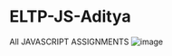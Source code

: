 # ELTP-JS-Aditya
All JAVASCRIPT ASSIGNMENTS
![image](https://github.com/adityazanzane-coditas/JavaScript-Assignments/assets/158140097/12f82e73-aa32-46fe-af78-b95ec6a755aa)
